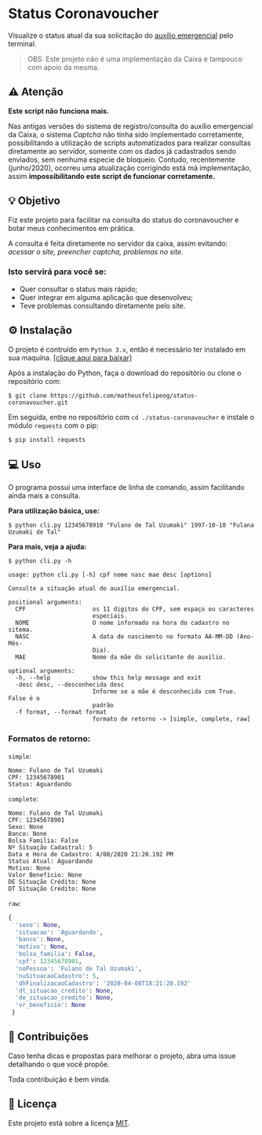 # Status Coronavoucher

Visualize o status atual da sua solicitação do [auxílio emergencial](https://auxilio.caixa.gov.br/#/inicio) pelo terminal.

> OBS: Este projeto não é uma implementação da Caixa e tampouco com apoio da mesma.


## ⚠ Atenção

**Este script não funciona mais.**

Nas antigas versões do sistema de registro/consulta do auxílio emergencial da Caixa, o sistema *Captcha* não tinha sido implementado corretamente, possibilitando a utilização de scripts automatizados para realizar consultas diretamente ao servidor, somente com os dados já cadastrados sendo enviados, sem nenhuma especie de bloqueio. Contudo, recentemente (junho/2020), ocorreu uma atualização corrigindo está má implementação, assim **impossibilitando este script de funcionar corretamente.**

## 💡 Objetivo

Fiz este projeto para facilitar na consulta do status do coronavoucher e botar meus conhecimentos em prática.

A consulta é feita diretamente no servidor da caixa, assim evitando: *acessar o site, preencher captcha, problemas no site.* 

### Isto servirá para você se:

- Quer consultar o status mais rápido;
- Quer integrar em alguma aplicação que desenvolveu;
- Teve problemas consultando diretamente pelo site.

## ⚙️ Instalação

O projeto é contruído em `Python 3.x`, então é necessário ter instalado em sua maquína. [[clique aqui para baixar]](https://www.python.org/downloads/)

Após a instalação do Python, faça o download do repositório ou clone o repositório com:
```git
$ git clone https://github.com/matheusfelipeog/status-coronavoucher.git
```
Em seguida, entre no repositório com `cd ./status-coronavoucher` e instale o módulo `requests` com o pip:
```
$ pip install requests
```

## 💻 Uso

O programa possuí uma interface de linha de comando, assim facilitando ainda mais a consulta.

**Para utilização básica, use:**
```
$ python cli.py 12345678910 "Fulano de Tal Uzumaki" 1997-10-10 "Fulana Uzumaki de Tal"
```

**Para mais, veja a ajuda:**
```
$ python cli.py -h

usage: python cli.py [-h] cpf nome nasc mae desc [options]

Consulte a situação atual do auxílio emergencial.

positional arguments:
  CPF                   os 11 digitos do CPF, sem espaço ou caracteres
                        especiais.
  NOME                  O nome informado na hora do cadastro no sitema.
  NASC                  A data de nascimento no formato AA-MM-DD (Ano-Mês-
                        Dia).
  MAE                   Nome da mãe do solicitante do auxílio.

optional arguments:
  -h, --help            show this help message and exit
  -desc desc, --desconhecida desc
                        Informe se a mãe é desconhecida com True. False é o
                        padrão
  -f format, --format format
                        formato de retorno -> [simple, complete, raw]
```

### Formatos de retorno:

`simple`:
```
Nome: Fulano de Tal Uzumaki
CPF: 12345678901
Status: Aguardando
```

`complete`:
```
Nome: Fulano de Tal Uzumaki
CPF: 12345678901
Sexo: None
Banco: None
Bolsa Familia: False
Nº Situação Cadastral: 5
Data e Hora de Cadastro: 4/08/2020 21:20.192 PM
Status Atual: Aguardando
Motivo: None
Valor Benefício: None
DE Situação Crédito: None
DT Situação Crédito: None
```

`raw`:
```python
{
  'sexo': None,
  'situacao': 'Aguardando',
  'banco': None,
  'motivo': None,
  'bolsa_familia': False,
  'cpf': 12345678901,
  'noPessoa': 'Fulano de Tal Uzumaki',
  'nuSituacaoCadastro': 5,
  'dhFinalizacaoCadastro': '2020-04-08T18:21:20.192'
  'dt_situacao_credito': None,
  'de_situacao_credito': None,
  'vr_beneficio': None
 }
```

## 🤝 Contribuições

Caso tenha dicas e propostas para melhorar o projeto, abra uma issue detalhando o que você propõe.

Toda contribuição é bem vinda. 

## 📜 Licença

Este projeto está sobre a licença [MIT](https://github.com/matheusfelipeog/status-coronavoucher/blob/master/LICENSE).
